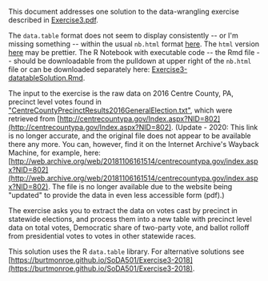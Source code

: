 This document addresses one solution to the data-wrangling exercise described in [Exercise3.pdf](https://burtmonroe.github.io/SoDA501/Exercises/Exercise3-2018/Exercise3.pdf).

The `data.table` format does not seem to display consistently -- or I'm missing something -- within the usual `nb.html` format [here](https://burtmonroe.github.io/SoDA501/Exercises/Exercise3-2018/Exercise3-data.tableSolution.nb.html). The `html` version [here](https://burtmonroe.github.io/SoDA501/Exercises/Exercise3-2018/Exercise3-data.tableSolution.html) may be prettier. The R Notebook with executable code -- the Rmd file -- should be downloadable from the pulldown at upper right of the `nb.html` file or can be downloaded separately here: [Exercise3-datatableSolution.Rmd](https://burtmonroe.github.io/SoDA501/Exercises/Exercise3-2018/Exercise3-data.tableSolution.Rmd).  

The input to the exercise is the raw data on 2016 Centre County, PA, precinct level votes found in ["CentreCountyPrecinctResults2016GeneralElection.txt"](https://burtmonroe.github.io/SoDA501/Exercises/Exercise3-2018/CentreCountyPrecinctResults2016GeneralElection.txt), which were retrieved from [http://centrecountypa.gov/Index.aspx?NID=802](http://centrecountypa.gov/Index.aspx?NID=802). (Update - 2020: This link is no longer accurate, and the original file does not appear to be available there any more. You can, however, find it on the Internet Archive's Wayback Machine, for example, here: [http://web.archive.org/web/20181106161514/centrecountypa.gov/index.aspx?NID=802](http://web.archive.org/web/20181106161514/centrecountypa.gov/index.aspx?NID=802). The file is no longer available due to the website being "updated" to provide the data in even less accessible form (pdf).)


The exercise asks you to extract the data on votes cast by precinct in statewide elections, and process them into a new table with precinct level data on total votes, Democratic share of two-party vote, and ballot rolloff from presidential votes to votes in other statewide races.

This solution uses the R `data.table` library. For alternative solutions see [https://burtmonroe.github.io/SoDA501/Exercise3-2018](https://burtmonroe.github.io/SoDA501/Exercise3-2018).

